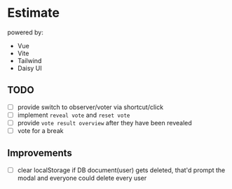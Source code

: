 # Estimate

powered by: 
- Vue
- Vite
- Tailwind
- Daisy UI

## TODO
- [ ] provide switch to observer/voter via shortcut/click
- [ ] implement `reveal vote` and `reset vote`
- [ ] provide `vote result overview` after they have been revealed
- [ ] vote for a break

## Improvements
- [ ] clear localStorage if DB document(user) gets deleted, that'd prompt the modal and everyone could delete every user